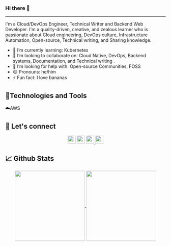 ### Hi there 👋
<hr>
I'm a Cloud/DevOps Engineer, Technical Writer and Backend Web Developer. I'm a quality-driven, creative, and zealous learner who is passionate about Cloud engineering, DevOps culture, Infrastructure Automation, Open-source, Technical writing, and Sharing knowledge.

- 🌱 I’m currently learning: Kubernetes
- 👯 I’m looking to collaborate on: Cloud Native, DevOps, Backend systems, Documentation, and Technical writing .
- 🤔 I’m looking for help with: Open-source Communities, FOSS
- 😊 Pronouns: he/him
- ⚡ Fun fact: I love bananas

## 🔧Technologies and Tools
☁️AWS 

## 🤙 Let's connect

<p align="center">
  <a href="https://twitter.com/Wach_E"><img src="https://img.shields.io/badge/twitter-%231DA1F2.svg?&style=for-the-badge&logo=twitter&logoColor=white" height=25></a> 
  <a href="https://medium.com/@Wach_E"><img src="https://img.shields.io/badge/medium-%2312100E.svg?&style=for-the-badge&logo=medium&logoColor=white" height=25></a> 
  <a href="https://www.linkedin.com/in/emmanuel-wachukwu/"><img src="https://img.shields.io/badge/linkedin-%230077B5.svg?&style=for-the-badge&logo=linkedin&logoColor=white" height=25> </a>
  <a href="mailto:immacurte1@gmail.com"><img src="https://img.shields.io/badge/gmail-%EA4335.svg?&style=for-the-badge&logo=gmail&logoColor=white" height=25></a>
</p>

## 📈 Github Stats
<p align="center">
  <a href="https://github.com/Wach-E/github-readme-stats">
    <img align="center" src="https://github-readme-stats.vercel.app/api/top-langs/?username=Wach-E&langs_count=10&layout=compact&theme=midnight-purple&repo=github-readme-stats"  height=220  />
  </a>
  <a href="https://github.com/Wach-E/github-readme-stats">
    <img align="center" src="https://github-readme-stats.vercel.app/api?username=Wach-E&show_icons=true&theme=midnight-purple" height=220 />
  </a>
</p>


